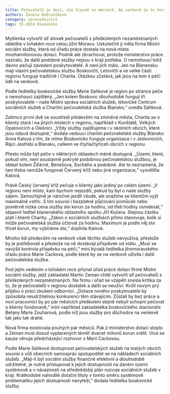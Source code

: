 ```yaml
---
title: Pečovatelů je dost, ale hlavně ve městech. Na venkově je to horší
authors: Žaneta Ondroušková
category: zpravodajství
tags: 15-2014 Blanensko
---
```


Myšlenka vytvořit síť stovek pečovatelů z přeškolených nezaměstnaných obletěla v loňském roce celou jižní Moravu. Uskutečnit ji měla firma Místní sociální služby, která od úřadu práce dostala na nová místa mnohamilionovou dotaci. Podnik ale zkrachoval, protože ministerstvo práce naznalo, že další podobné služby nejsou v kraji potřeba. O nemohoucí totiž dávno pečují zavedení poskytovatelé. A není jich málo. Jen na Blanensku mají vlastní pečovatelskou službu Boskovičtí, Letovičtí a ve velké části regionu funguje tradičně i Charita. Otázkou zůstává, jak jsou na tom s péčí lidé na venkově.

Podle ředitelky boskovické služby Marie Sáňkové je region po stránce péče o nemohoucí zajištěný. „Jen kolem Boskovic dlouhodobě fungují tři poskytovatelé – naše Místní správa sociálních služeb, letovické Centrum sociálních služeb a Charitní pečovatelská služba Blansko,“ uvedla Sáňková.

Zatímco první dvě se soustředí především na zmíněná města, Charita se o klienty stará i na jiných místech v regionu, například v Kunštátě, Velkých Opatovicích a Olešnici. „Vždy služby zajišťujeme i v okolních obcích, které jsou odsud dostupné,“ dodala vedoucí charitní pečovatelské služby Blansko Anna Kalová s tím, že mimo Boskovicko funguje organizace i v Jedovnicích, Rájci Jestřebí a Blansku, celkem ve čtyřiačtyřiceti obcích v regionu.

Přesto může být péče v některých oblastech méně dostupná. „Území, které, pokud vím, není soustavně pokryté podobnou pečovatelskou službou, je oblast kolem Žďárné, Benešova, Suchého a podobně. Ale to neznamená, že tam třeba nemůže fungovat Červený kříž nebo jiná organizace,“ vysvětlila Kalová. 

Právě Český červený kříž pečuje o klienty jako jediný po celém území. „V regionu není místo, kam bychom nejezdili, pokud by byl o naše služby zájem. Samozřejmě je náročné jezdit všude, ale snažíme se klientům vyjít maximálně vstříc. S tím souvisí i bezplatné půjčování pomůcek nebo poměrně nízká cena služby sto korun za hodinu, od třetí hodiny osmdesát,“ objasnil ředitel blanenského oblastního spolku Jiří Kučera. Stejnou částku platí i klienti Charity. „Zákon o sociálních službách přímo stanovuje, kolik si může pečovatelská služba účtovat za hodinu. Maximum je podle něj sto třicet korun, my vybíráme sto,“ doplnila Kalová.

Mnoho lidí především na venkově však těchto služeb nevyužívá, přestože by je potřebovali a přestože na ně dostávají příspěvek od státu. „Musí se navýšit kontrola příspěvku na péči,“ míní bývalá ředitelka jihomoravského úřadu práce Marie Cacková, podle které by se na venkově uživila i další pečovatelská služba. 

Pod jejím vedením v loňském roce přiznal úřad práce dotaci firmě Místní sociální služby, jejíž zakladatel Martin Zeman chtěl vytvořit síť pečovatelů z přeškolených nezaměstnaných. Na firmu i úřad se vzápětí snesla kritika za to, že je pečovatelů v regionu dostatek a další se neuživí. Kvůli novým prý přijdou o práci zkušení odborníci. „Dotace nového poskytovatele by způsobila neudržitelnou konkurenci těm stávajícím. Zůstali by bez práce a noví pracovníci by po pár měsících přeškolení stejně nebyli schopni pečovat o klienty fundovaně,“ míní například zakladatelka boskovického stacionáře Betany Marie Zouharová, podle níž jsou služby pro důchodce na venkově tak jako tak drahé.

Nová firma existovala pouhých pár měsíců. Pak jí ministerstvo dotaci stoplo a Zeman musí dosud vyplacených téměř dvacet milionů korun vrátit. Více se kauze věnuje předcházející rozhovor s Marií Cackovou.

Podle Marie Sáňkové dostupnost pečovatelských služeb na malých obcích souvisí s vůlí obecních samospráv spolupodílet se na nákladech sociálních služeb. „Mají-li být sociální služby finančně efektivní a dlouhodobě udržitelné, je nutné přistupovat k jejich dostupnosti na daném území systémově a v návaznosti na střednědobý plán rozvoje sociálních služeb v kraji. Krátkodobé nahodilé dotační tituly v tomto směru systémově problematiku jejich dostupnosti nevyřeší,“ dodala ředitelka boskovické služby. 
